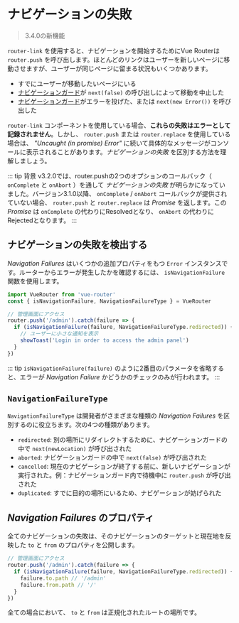 # ナビゲーションの失敗

> 3.4.0の新機能

`router-link` を使用すると、ナビゲーションを開始するためにVue Routerは `router.push` を呼び出します。ほとんどのリンクはユーザーを新しいページに移動させますが、ユーザーが同じページに留まる状況もいくつかあります。

- すでにユーザーが移動したいページにいる
- [ナビゲーションガード](./navigation-guards.md)が `next(false)` の呼び出しによって移動を中止した
- [ナビゲーションガード](./navigation-guards.md)がエラーを投げた、または `next(new Error())` を呼び出した

`router-link` コンポーネントを使用している場合、**これらの失敗はエラーとして記録されません**。しかし、 `router.push` または `router.replace` を使用している場合は、 _"Uncaught (in promise) Error"_ に続いて具体的なメッセージがコンソールに表示されることがあります。_ナビゲーションの失敗_ を区別する方法を理解しましょう。

::: tip 背景
v3.2.0では、router.pushの2つのオプションのコールバック（ `onComplete` と `onAbort` ）を通して _ナビゲーションの失敗_ が明らかになっていました。バージョン3.1.0以降、 `onComplete` / `onAbort` コールバックが提供されていない場合、 `router.push` と `router.replace` は _Promise_ を返します。この _Promise_ は `onComplete` の代わりにResolvedとなり、 `onAbort` の代わりにRejectedとなります。
:::

## ナビゲーションの失敗を検出する

_Navigation Failures_ はいくつかの追加プロパティをもつ `Error` インスタンスです。ルーターからエラーが発生したかを確認するには、 `isNavigationFailure` 関数を使用します。

```js
import VueRouter from 'vue-router'
const { isNavigationFailure, NavigationFailureType } = VueRouter

// 管理画面にアクセス
router.push('/admin').catch(failure => {
  if (isNavigationFailure(failure, NavigationFailureType.redirected)) {
    // ユーザーに小さな通知を表示
    showToast('Login in order to access the admin panel')
  }
})
```

::: tip
`isNavigationFailure(failure)` のように2番目のパラメータを省略すると、エラーが _Navigation Failure_ かどうかのチェックのみが行われます。
:::

## `NavigationFailureType`

`NavigationFailureType` は開発者がさまざまな種類の _Navigation Failures_ を区別するのに役立ちます。次の4つの種類があります。

- `redirected`: 別の場所にリダイレクトするために、ナビゲーションガードの中で `next(newLocation)` が呼び出された
- `aborted`: ナビゲーションガードの中で `next(false)` が呼び出された
- `cancelled`: 現在のナビゲーションが終了する前に、新しいナビゲーションが実行された。例：ナビゲーションガード内で待機中に `router.push` が呼び出された
- `duplicated`: すでに目的の場所にいるため、ナビゲーションが妨げられた

## _Navigation Failures_ のプロパティ

全てのナビゲーションの失敗は、そのナビゲーションのターゲットと現在地を反映した `to` と `from` のプロパティを公開します。

```js
// 管理画面にアクセス
router.push('/admin').catch(failure => {
  if (isNavigationFailure(failure, NavigationFailureType.redirected)) {
    failure.to.path // '/admin'
    failure.from.path // '/'
  }
})
```

全ての場合において、 `to` と `from` は正規化されたルートの場所です。
